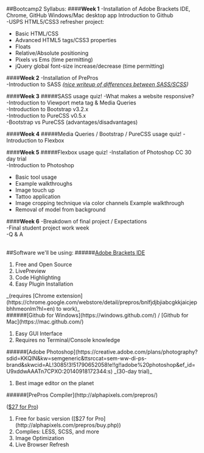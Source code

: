 ##Bootcamp2 Syllabus:
####__Week 1__
-Installation of Adobe Brackets IDE, Chrome, GitHub Windows/Mac desktop app Introduction to Github <br>
-USPS HTML5/CSS3 refresher project:
<ul>
    <li>Basic HTML/CSS</li>
    <li>Advanced HTML5 tags/CSS3 properties</li>
    <li>Floats</li>
    <li>Relative/Absolute positioning</li>
    <li>Pixels vs Ems (time permitting)</li>
    <li>jQuery global font-size increase/decrease (time permitting)</li>
</ul>

####__Week 2__
-Installation of PrePros <br>
-Introduction to SASS _([nice writeup of differences between SASS/SCSS](http://www.sitepoint.com/whats-difference-sass-scss/))_ <br>

####__Week 3__
#####SASS usage quiz!
-What makes a website responsive? <br>
-Introduction to Viewport meta tag & Media Queries <br>
-Introduction to Bootstrap v3.2.x <br>
-Introduction to PureCSS v0.5.x <br>
-Bootstrap vs PureCSS (advantages/disadvantages) <br>

####__Week 4__
#####Media Queries / Bootstrap / PureCSS usage quiz!
-Introduction to Flexbox <br>

####__Week 5__
#####Flexbox usage quiz!
-Installation of Photoshop CC 30 day trial <br>
-Introduction to Photoshop <br>
<ul>
    <li>Basic tool usage</li>
    <li>Example walkthroughs</li>
    <li>Image touch up</li>
    <li>Tattoo application</li>
    <li>Image cropping technique via color channels Example walkthrough</li>
    <li>Removal of model from background</li>
</ul>

####__Week 6__
-Breakdown of final project / Expectations <br>
-Final student project work week <br>
-Q & A <br> <br>

##Software we'll be using:
######[Adobe Brackets IDE](http://brackets.io/?lang=en)
<ol>
    <li>Free and Open Source</li>
    <li>LivePreview</li>
    <li>Code Highlighting</li>
    <li>Easy Plugin Installation</li>
</ol>
_(requires [Chrome extension](https://chrome.google.com/webstore/detail/prepros/bnlfjdjbjiabcgkkjaicjepbhhmeonlm?hl=en) to work)_ <br>
######[Github for Windows](https://windows.github.com/) / [Github for Mac](https://mac.github.com/)
<ol>
    <li>Easy GUI Interface</li>
    <li>Requires no Terminal/Console knowledge</li>
</ol>
######[Adobe Photoshop](https://creative.adobe.com/plans/photography?sdid=KKQIN&kw=semgeneric&ttsrccat=sem-ww-di-ps-brand&skwcid=AL!3085!3!51790652058!e!!g!!adobe%20photoshop&ef_id=U9xddwAAATn7CPXO:20140918172344:s) _(30-day trial)_
<ol>
    <li>Best image editor on the planet</li>
</ol>
######[PrePros Compiler](http://alphapixels.com/prepros/)

([$27 for Pro](http://alphapixels.com/prepros/buy.php))
<ol>
    <li>Free for basic version ([$27 for Pro](http://alphapixels.com/prepros/buy.php))</li>
    <li>Complies: LESS, SCSS, and more</li>
    <li>Image Optimization</li>
    <li>Live Browser Refresh</li>
</ol>